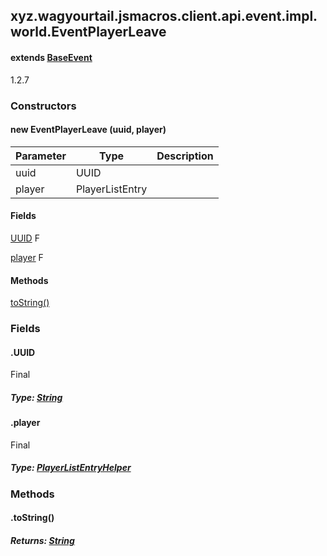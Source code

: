 

xyz.wagyourtail.jsmacros.client.api.event.impl.world.EventPlayerLeave
---------------------------------------------------------------------

#### extends [BaseEvent](1.9.2/xyz/wagyourtail/jsmacros/core/event/BaseEvent.html)

1.2.7

### Constructors

#### new EventPlayerLeave (uuid, player)

| Parameter | Type | Description |
|---|---|---|
| uuid | UUID |  |
| player | PlayerListEntry |  |



#### Fields

[UUID](#UUID)
F


[player](#player)
F



#### Methods

[toString()](#toString-)



### Fields

#### .UUID

Final

##### Type: [String](https://docs.oracle.com/javase/8/docs/api/index.html?java/lang/String.html)



#### .player

Final

##### Type: [PlayerListEntryHelper](1.9.2/xyz/wagyourtail/jsmacros/client/api/helpers/world/PlayerListEntryHelper.html)



### Methods

#### .toString()


##### Returns: [String](https://docs.oracle.com/javase/8/docs/api/index.html?java/lang/String.html)




